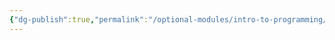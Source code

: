 ```yaml
---
{"dg-publish":true,"permalink":"/optional-modules/intro-to-programming/intro-to-programming/"}
---
```





